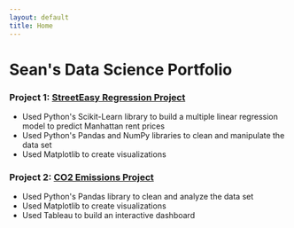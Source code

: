 ```yaml
---
layout: default
title: Home
---
```



# Sean's Data Science Portfolio


### Project 1: [StreetEasy Regression Project](https://github.com/seanjkk/streeteasy-regression-project)

- Used Python's Scikit-Learn library to build a multiple linear regression model to predict Manhattan rent prices
- Used Python's Pandas and NumPy libraries to clean and manipulate the data set
- Used Matplotlib to create visualizations 

### Project 2: [CO2 Emissions Project](https://github.com/seanjkk/co2-emissions-project)

- Used Python's Pandas library to clean and analyze the data set
- Used Matplotlib to create visualizations 
- Used Tableau to build an interactive dashboard
